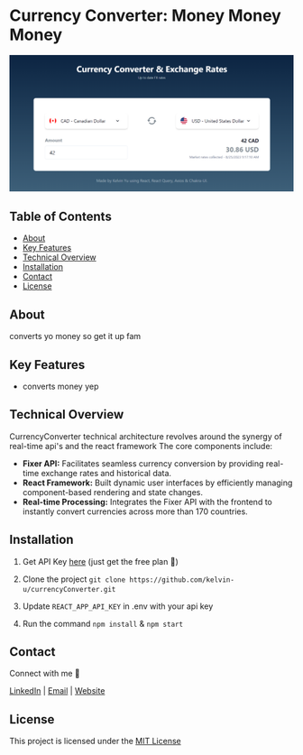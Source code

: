 # Currency Converter: Money Money Money

![currencyConverter logo](https://github.com/kelvin-u/currencyConverter/blob/main/currencyConverter.png?raw=true)

## Table of Contents

- [About](#about)
- [Key Features](#key-features)
- [Technical Overview](#technical-overview)
- [Installation](#installation)
- [Contact](#contact)
- [License](#license)

## About

converts yo money so get it up fam

## Key Features

- converts money yep

## Technical Overview

CurrencyConverter technical architecture revolves around the synergy of real-time api's and the react framework The core components include:

- **Fixer API:** Facilitates seamless currency conversion by providing real-time exchange rates and historical data.
- **React Framework:** Built dynamic user interfaces by efficiently managing component-based rendering and state changes.
- **Real-time Processing:** Integrates the Fixer API with the frontend to instantly convert currencies across more than 170 countries.

## Installation

1. Get API Key [here](https://apilayer.com/marketplace/fixer-api) (just get the free plan :slightly_smiling_face:)

2. Clone the project ```git clone https://github.com/kelvin-u/currencyConverter.git```

3. Update `REACT_APP_API_KEY` in .env with your api key

4. Run the command ```npm install``` & ```npm start```

## Contact
Connect with me :wave:

[LinkedIn](https://www.linkedin.com/in/kelvin-u/) | [Email](mailto:yukaiwenn@gmail.com) | [Website](https://kelvinu.ca/)

## License
This project is licensed under the [MIT License](LICENSE)
